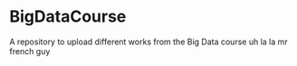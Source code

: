# BigDataCourse
A repository to upload different works from the Big Data course
uh la la mr french guy
